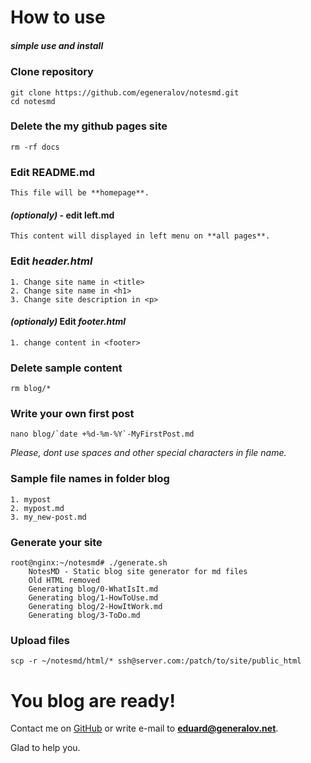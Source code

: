 # How to use
##### simple use and install

### Clone repository

	git clone https://github.com/egeneralov/notesmd.git
	cd notesmd

### Delete the my github pages site

	rm -rf docs

### Edit README.md

	This file will be **homepage**. 

#### *(optionaly)* - edit left.md

	This content will displayed in left menu on **all pages**.

### Edit *header.html*

	1. Change site name in <title>
	2. Change site name in <h1>
	3. Change site description in <p>

#### *(optionaly)* Edit *footer.html*

	1. change content in <footer>

### Delete sample content

	rm blog/*

### Write your own first post

	nano blog/`date +%d-%m-%Y`-MyFirstPost.md

*Please, dont use spaces and other special characters in file name.*

### Sample file names in folder **blog**

	1. mypost
	2. mypost.md
	3. my_new-post.md

### Generate your site

	root@nginx:~/notesmd# ./generate.sh
		NotesMD - Static blog site generator for md files
		Old HTML removed
		Generating blog/0-WhatIsIt.md
		Generating blog/1-HowToUse.md
		Generating blog/2-HowItWork.md
		Generating blog/3-ToDo.md

### Upload files

	scp -r ~/notesmd/html/* ssh@server.com:/patch/to/site/public_html

# You blog are ready!

Contact me on [GitHub](https://github.com/egeneralov) or write e-mail to **eduard@generalov.net**.

Glad to help you. 


